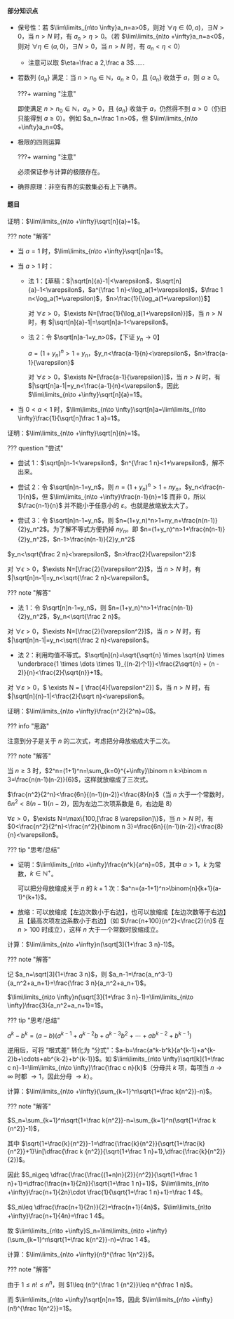 #### 部分知识点

- 保号性：若 $\lim\limits_{n\to \infty}a_n=a>0$，则对 $\forall \eta\in(0,a)$，$\exists N>0$，当 $n>N$ 时，有 $a_n>\eta>0$。（若 $\lim\limits_{n\to +\infty}a_n=a<0$，则对 $\forall \eta\in(a,0)$，$\exists N>0$，当 $n>N$ 时，有 $a_n<\eta<0$）
  - 注意可以取 $\eta=\frac a 2,\frac a 3$……

- 若数列 $\{a_n\}$ 满足：当 $n>n_0\in\mathbb N$，$a_n\geq 0$，且 $\{a_n\}$ 收敛于 $a$，则 $a\geq 0$。

  ???+ warning "注意"

  即使满足 $n>n_0\in\mathbb N$，$a_n>0$，且 $\{a_n\}$ 收敛于 $a$，仍然得不到 $a>0$（仍旧只能得到 $a\geq 0$）。例如 $a_n=\frac 1 n>0$，但 $\lim\limits_{n\to +\infty}a_n=0$。

- 极限的四则运算

  ???+ warning "注意"

  必须保证参与计算的极限存在。

- 确界原理：非空有界的实数集必有上下确界。

#### 题目

证明：$\lim\limits_{n\to +\infty}\sqrt[n]{a}=1$。

??? note "解答"

- 当 $a=1$ 时，$\lim\limits_{n\to +\infty}\sqrt[n]a=1$。

- 当 $a>1$ 时：

  - 法 1：【草稿：$|\sqrt[n]{a}-1|<\varepsilon$，$\sqrt[n]{a}-1<\varepsilon$，$a^{\frac 1 n}<\log_a(1+\varepsilon)$，$\frac 1 n<\log_a(1+\varepsilon)$，$n>\frac{1}{\log_a(1+\varepsilon)}$】

    对 $\forall \varepsilon>0$，$\exists N=[\frac{1}{\log_a(1+\varepsilon)}]$，当 $n>N$ 时，有 $|\sqrt[n]{a}-1|=\sqrt[n]a-1<\varepsilon$。

  - 法 2：令 $\sqrt[n]a-1=y_n>0$，【下证 $y_n\to 0$】

    $a=(1+y_n)^n>1+y_n$，$y_n<\frac{a-1}{n}<\varepsilon$，$n>\frac{a-1}{\varepsilon}$

    对 $\forall \varepsilon >0$，$\exists N=[\frac{a-1}{\varepsilon}]$，当 $n>N$ 时，有 $|\sqrt[n]a-1|=y_n<\frac{a-1}{n}<\varepsilon$，因此 $\lim\limits_{n\to +\infty}\sqrt[n]{a}=1$。

- 当 $0<a<1$ 时，$\lim\limits_{n\to \infty}\sqrt[n]a=\lim\limits_{n\to \infty}\frac{1}{\sqrt[n]\frac 1 a}=1$。

证明：$\lim\limits_{n\to +\infty}\sqrt[n]{n}=1$。

??? question "尝试"

- 尝试 1：$\sqrt[n]n-1<\varepsilon$，$n^{\frac 1 n}<1+\varepsilon$，解不出来。

- 尝试 2：令 $\sqrt[n]n-1=y_n$，则 $n=(1+y_n)^n>1+ny_n$，$y_n<\frac{n-1}{n}$，但 $\lim\limits_{n\to +\infty}\frac{n-1}{n}=1$ 而非 $0$，所以 $\frac{n-1}{n}$ 并不能小于任意小的 $\varepsilon$。也就是放缩放太大了。

- 尝试 3：令 $\sqrt[n]n-1=y_n$，则 $n=(1+y_n)^n>1+ny_n+\frac{n(n-1)}{2}y_n^2$。为了解不等式方便扔掉 $ny_n$。即 $n=(1+y_n)^n>1+\frac{n(n-1)}{2}y_n^2$，$n-1>\frac{n(n-1)}{2}y_n^2$

$y_n<\sqrt{\frac 2 n}<\varepsilon$，$n>\frac{2}{\varepsilon^2}$

对 $\forall \epsilon>0$，$\exists N=[\frac{2}{\varepsilon^2}]$，当 $n>N$ 时，有 $|\sqrt[n]n-1|=y_n<\sqrt{\frac 2 n}<\varepsilon$。

??? note "解答"

- 法 1：令 $\sqrt[n]n-1=y_n$，则 $n=(1+y_n)^n>1+\frac{n(n-1)}{2}y_n^2$，$y_n<\sqrt{\frac 2 n}$。

对 $\forall \epsilon>0$，$\exists N=[\frac{2}{\varepsilon^2}]$，当 $n>N$ 时，有 $|\sqrt[n]n-1|=y_n<\sqrt{\frac 2 n}<\varepsilon$。

- 法 2：利用均值不等式。$\sqrt[n]{n}=\sqrt{\sqrt{n} \times \sqrt{n} \times \underbrace{1 \times \dots \times 1}_{(n-2)个1}}<\frac{2\sqrt{n} + (n - 2)}{n}<\frac{2}{\sqrt{n}}+1$。 

对 $\forall \varepsilon>0$，$ \exists N = [ \frac{4}{\varepsilon^2}] $，当 $n > N$ 时，有 $|\sqrt[n]{n}-1|<\frac{2}{\sqrt n}<\varepsilon$。

证明：$\lim\limits_{n\to +\infty}\frac{n^2}{2^n}=0$。

??? info "思路"

注意到分子是关于 $n$ 的二次式，考虑把分母放缩成大于二次。

??? note "解答"

当 $n\geq 3$ 时，$2^n=(1+1)^n=\sum_{k=0}^{+\infty}\binom n k>\binom n 3=\frac{n(n-1)(n-2)}{6}$，这样就放缩成了三次式。

$\frac{n^2}{2^n}<\frac{6n}{(n-1)(n-2)}<\frac{8}{n}$（当 $n$ 大于一个常数时，$6n^2<8(n-1)(n-2)$，因为左边二次项系数是 $6$，右边是 $8$）

$\forall \varepsilon>0$，$\exists N=\max\{100,[\frac 8 \varepsilon]\}$，当 $n>N$ 时，有 $0<\frac{n^2}{2^n}<\frac{n^2}{\binom n 3}=\frac{6n}{(n-1)(n-2)}<\frac{8}{n}<\varepsilon$。

??? tip "思考/总结"

- 证明：$\lim\limits_{n\to +\infty}\frac{n^k}{a^n}=0$，其中 $a>1$，$k$ 为常数，$k\in\mathbb N^+$。

  可以把分母放缩成关于 $n$ 的 $k+1$ 次：$a^n=(a-1+1)^n>\binom{n}{k+1}(a-1)^{k+1}$。

- 放缩：可以放缩成【左边次数小于右边】，也可以放缩成【左边次数等于右边】且【最高次项左边系数小于右边】（如 $\frac{n+100}{n^2}<\frac{2}{n}$ 在 $n>100$ 时成立），这样 $n$ 大于一个常数时放缩成立。



计算：$\lim\limits_{n\to +\infty}n(\sqrt[3]{1+\frac 3 n}-1)$。

??? note "解答"

记 $a_n=\sqrt[3]{1+\frac 3 n}$，则 $a_n-1=\frac{a_n^3-1}{a_n^2+a_n+1}=\frac{\frac 3 n}{a_n^2+a_n+1}$。

$\lim\limits_{n\to \infty}n(\sqrt[3]{1+\frac 3 n}-1)=\lim\limits_{n\to \infty}\frac{3}{a_n^2+a_n+1}=1$。

??? tip "思考/总结"

$a^k-b^k=(a-b)(a^{k-1}+a^{k-2}b+a^{k-3}b^2+\cdots+ab^{k-2}+b^{k-1})$

逆用后，可将 “根式差” 转化为 “分式”：$a-b=\frac{a^k-b^k}{a^{k-1}+a^{k-2}b+\cdots+ab^{k-2}+b^{k-1}}$。如 $\lim\limits_{n\to \infty}\sqrt[k]{1+\frac c n}-1=\lim\limits_{n\to \infty}\frac{\frac c n}{k}$（分母共 $k$ 项，每项当 $n\to \infty$ 时都 $\to 1$，因此分母 $\to k$）。



计算：$\lim\limits_{n\to +\infty}(\sum_{k=1}^n\sqrt{1+\frac k{n^2}}-n)$。

??? note "解答"

$S_n=\sum_{k=1}^n\sqrt{1+\frac k{n^2}}-n=\sum_{k=1}^n(\sqrt{1+\frac k {n^2}}-1)$，

其中 $\sqrt{1+\frac{k}{n^2}}-1=\dfrac{\frac{k}{n^2}}{\sqrt{1+\frac{k}{n^2}}+1}\in[\dfrac{\frac k {n^2}}{\sqrt{1+\frac 1 n}+1},\dfrac{\frac{k}{n^2}}{2})$。

因此 $S_n\geq \dfrac{\frac{\frac{(1+n)n}{2}}{n^2}}{\sqrt{1+\frac 1 n}+1}=\dfrac{\frac{n+1}{2n}}{\sqrt{1+\frac 1 n}+1}$，$\lim\limits_{n\to +\infty}\frac{n+1}{2n}\cdot \frac{1}{\sqrt{1+\frac 1 n}+1}=\frac 1 4$。

$S_n\leq \dfrac{\frac{n+1}{2n}}{2}=\frac{n+1}{4n}$，$\lim\limits_{n\to +\infty}\frac{n+1}{4n}=\frac 1 4$。

故 $\lim\limits_{n\to +\infty}S_n=\lim\limits_{n\to +\infty}(\sum_{k=1}^n\sqrt{1+\frac k{n^2}}-n)=\frac 1 4$。



计算：$\lim\limits_{n\to +\infty}(n!)^{\frac 1{n^2}}$。

??? note "解答"

由于 $1\leq n!\leq n^n$，则 $1\leq (n!)^{\frac 1 {n^2}}\leq n^{\frac 1 n}$。

而 $\lim\limits_{n\to +\infty}\sqrt[n]n=1$，因此 $\lim\limits_{n\to +\infty}(n!)^{\frac 1{n^2}}=1$。

